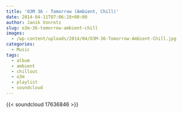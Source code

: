 ```yaml
---
title: 'O3M 36 - Tomorrow (Ambient, Chill)'
date: 2014-04-11T07:06:28+00:00
author: Janik Vonrotz
slug: o3m-36-tomorrow-ambient-chill
images:
  - /wp-content/uploads/2014/04/O3M-36-Tomorrow-Ambient-Chill.jpg
categories:
  - Music
tags:
  - album
  - ambient
  - chillout
  - o3m
  - playlist
  - soundcloud
---
```

{{< soundcloud 17636846 >}}